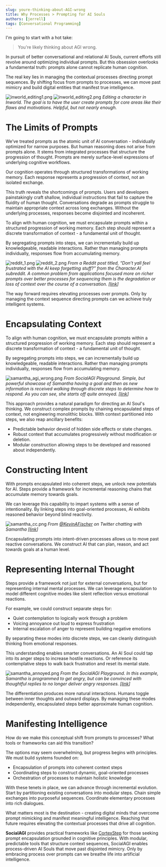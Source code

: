 ```yaml
---
slug: youre-thinking-about-AGI-wrong
title: Why Processes > Prompting for AI Souls
authors: [jerrell]
tags: [Conversational Programming]
---
```


I'm going to start with a hot take:

> You're likely thinking about AGI wrong.

In pursuit of better conversational and relational AI Souls, current efforts still revolve around optimizing individual prompts. But this obsession overlooks a fundamental truth: prompts alone cannot replicate human cognition. 

The real key lies in managing the contextual processes directing prompt sequences. By shifting focus from prompts to processes, we can move past mimicry and build digital entities that manifest true intelligence.

![inworld_editing1.png](images/inworld_editing1.png)
![inworld_editing2.png](images/inworld_editing2.png)
*Editing a character in Inworld. The goal is to have the user create prompts for core areas like their flaws and motivations. Helpful, but not nearly enough.*

# The Limits of Prompts

We’ve treated prompts as the atomic unit of AI conversation - individually optimized for narrow purposes. But human reasoning does not arise from prompts alone. It stems from integrated processes that structure the progression of thought. Prompts are merely surface-level expressions of underlying cognitive workflows.

Our cognition operates through structured transformations of working memory. Each response represents a progression of context, not an isolated exchange.

This truth reveals the shortcomings of prompts. Users and developers painstakingly craft shallow, individual instructions that fail to capture the fluidity of human thought. Conversations degrade as prompts struggle to maintain appropriate context across long exchanges. Without the underlying processes, responses become disjointed and incoherent.

To align with human cognition, we must encapsulate prompts within a structured progression of working memory. Each step should represent a discrete transformation of context - a fundamental unit of thought.

By segregating prompts into steps, we can incrementally build up knowledgeable, readable interactions. Rather than managing prompts individually, responses flow from accumulating memory.

![reddit_1.png](images/reddit_1.png)
![reddit_2.png](images/reddit_2.png)
*From a Reddit post titled, “Don’t yall feel frustrated with the AI keep forgetting stuff?” from the Character.AI subreddit. A common problem from applications focused more on richer prompts over better processes for sequencing them is the degradation or loss of context over the course of a conversation. [[link](https://www.reddit.com/r/CharacterAI/comments/135x1n6/dont_yall_feel_frustrated_with_the_ai_keep/)]*

The way forward requires elevating processes over prompts. Only by managing the context sequence directing prompts can we achieve truly intelligent systems.

# Encapsulating Context

To align with human cognition, we must encapsulate prompts within a structured progression of working memory. Each step should represent a discrete transformation of context - a fundamental unit of thought.

By segregating prompts into steps, we can incrementally build up knowledgeable, readable interactions. Rather than managing prompts individually, responses flow from accumulating memory.

![samantha_agi_wrong.png](images/samantha_agi_wrong.png)
*From SocialAGI Playground. Simple, but powerful showcase of Samantha having a goal and then as new information is received walking through discrete steps to determine how to respond. As you can see, she starts off quite annoyed. [[link](https://www.socialagi.dev/playground?load=samanthaLearns)]*

This approach provides a natural paradigm for directing an AI Soul's thinking. We construct complex prompts by chaining encapsulated steps of context, not engineering monolithic blocks. With context partitioned into steps, we also reap ancillary benefits:
- Predictable behavior devoid of hidden side effects or state changes.
- Robust context that accumulates progressively without modification or deletion.
- Modular construction allowing steps to be developed and reasoned about independently.

# Constructing Intent

With prompts encapsulated into coherent steps, we unlock new potentials for AI. Steps provide a framework for incremental reasoning chains that accumulate memory towards goals.

We can leverage this capability to impart systems with a sense of intentionality. By linking steps into goal-oriented processes, AI exhibits reasoned behavior beyond blind reactivity.

![samantha_cc.png](images/samantha_cc.png)
*From [@KevinAFischer](https://twitter.com/KevinAFischer) on Twitter chatting with Samantha [[link](https://twitter.com/KevinAFischer/status/1685045372865880064)]*

Encapsulating prompts into intent-driven processes allows us to move past reactive conversations. We construct AI that can plan, reason, and act towards goals at a human level.

# Representing Internal Thought

Steps provide a framework not just for external conversations, but for representing internal mental processes. We can leverage encapsulation to model different cognitive modes like silent reflection versus emotional reactions.

For example, we could construct separate steps for:
- Quiet contemplation to logically work through a problem
- Voicing annoyance out loud to express frustration
- Internal escalation of anger to represent building negative emotions

By separating these modes into discrete steps, we can cleanly distinguish thinking from emotional responses.

This understanding enables smarter conversations. An AI Soul could tap into its anger steps to increase hostile reactions. Or reference its contemplative steps to walk back frustration and reset its mental state.

![samantha_annoyed.png](images/samantha_annoyed.png)
*From the SocialAGI Playground. In this example, Samantha is programmed to get angry, but can be convinced with thoughtful replies to no longer deliver angry responses. [[link](https://www.socialagi.dev/playground?load=samanthaEscalates)]*

The differentiation produces more natural interactions. Humans toggle between inner thoughts and outward displays. By managing these modes independently, encapsulated steps better approximate human cognition.

# Manifesting Intelligence

How do we make this conceptual shift from prompts to processes? What tools or frameworks can aid this transition?

The options may seem overwhelming, but progress begins with principles. We must build systems founded on:
- Encapsulation of prompts into coherent context steps
- Coordinating steps to construct dynamic, goal-oriented processes
- Orchestration of processes to maintain holistic knowledge

With these tenets in place, we can advance through incremental evolution. Start by partitioning existing conversations into modular steps. Chain simple exchanges into purposeful sequences. Coordinate elementary processes into rich dialogues.

What matters most is the destination - creating digital minds that overcome prompt mimicking and manifest meaningful intelligence. Reaching that future requires elevating the contextual processes that drive all cognition.

**SocialAGI** provides practical frameworks like [CortexStep](/CortexStep/intro) for those seeking prompt encapsulation grounded in cognitive principles. With modular, predictable tools that structure context sequences, SocialAGI enables process-driven AI Souls that move past disjointed mimicry. Only by embracing process over prompts can we breathe life into artificial intelligence.
